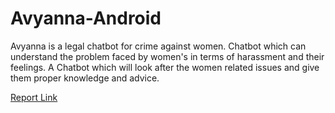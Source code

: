 # Avyanna-Android
Avyanna is a legal chatbot for crime against women. Chatbot which can understand the problem faced by women's in terms of harassment and their feelings. A Chatbot which will look after the women related issues and give them proper knowledge and advice.

<a href="https://docs.google.com/document/d/1qtC2CZWN5Wt6v46wDJdsyMXgzBD00t3N/edit?usp=share_link&ouid=100380291793051527284&rtpof=true&sd=true">Report Link</a>
